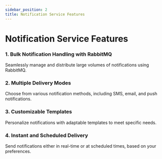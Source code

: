 ```yaml
---
sidebar_position: 2
title: Notification Service Features
---
```


# Notification Service Features

### 1. Bulk Notification Handling with RabbitMQ
Seamlessly manage and distribute large volumes of notifications using RabbitMQ.

### 2. Multiple Delivery Modes
Choose from various notification methods, including SMS, email, and push notifications.

### 3. Customizable Templates
Personalize notifications with adaptable templates to meet specific needs.

### 4. Instant and Scheduled Delivery
Send notifications either in real-time or at scheduled times, based on your preferences.